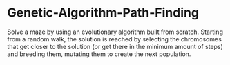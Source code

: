 # Genetic-Algorithm-Path-Finding
Solve a maze by using an evolutionary algorithm built from scratch. Starting from a random walk, the solution is reached by selecting the chromosomes that get closer to the solution (or get there in the minimum amount of steps) and breeding them, mutating them to create the next population.
